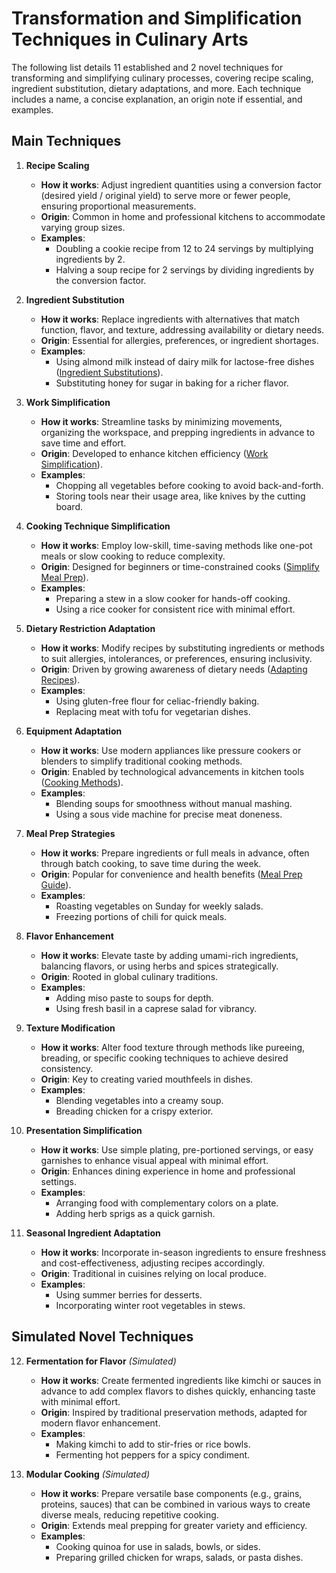 # Transformation and Simplification Techniques in Culinary Arts

The following list details 11 established and 2 novel techniques for transforming and simplifying culinary processes, covering recipe scaling, ingredient substitution, dietary adaptations, and more. Each technique includes a name, a concise explanation, an origin note if essential, and examples.

## Main Techniques

1. **Recipe Scaling**
   - **How it works**: Adjust ingredient quantities using a conversion factor (desired yield / original yield) to serve more or fewer people, ensuring proportional measurements.
   - **Origin**: Common in home and professional kitchens to accommodate varying group sizes.
   - **Examples**:
     - Doubling a cookie recipe from 12 to 24 servings by multiplying ingredients by 2.
     - Halving a soup recipe for 2 servings by dividing ingredients by the conversion factor.

2. **Ingredient Substitution**
   - **How it works**: Replace ingredients with alternatives that match function, flavor, and texture, addressing availability or dietary needs.
   - **Origin**: Essential for allergies, preferences, or ingredient shortages.
   - **Examples**:
     - Using almond milk instead of dairy milk for lactose-free dishes ([Ingredient Substitutions](https://www.foodnetwork.com/recipes/ingredient-substitution-guide)).
     - Substituting honey for sugar in baking for a richer flavor.

3. **Work Simplification**
   - **How it works**: Streamline tasks by minimizing movements, organizing the workspace, and prepping ingredients in advance to save time and effort.
   - **Origin**: Developed to enhance kitchen efficiency ([Work Simplification](https://www.slideshare.net/slideshow/work-simplification-in-meal-preparation/13814738)).
   - **Examples**:
     - Chopping all vegetables before cooking to avoid back-and-forth.
     - Storing tools near their usage area, like knives by the cutting board.

4. **Cooking Technique Simplification**
   - **How it works**: Employ low-skill, time-saving methods like one-pot meals or slow cooking to reduce complexity.
   - **Origin**: Designed for beginners or time-constrained cooks ([Simplify Meal Prep](https://learn.eartheasy.com/guides/how-to-simplify-meal-preparation/)).
   - **Examples**:
     - Preparing a stew in a slow cooker for hands-off cooking.
     - Using a rice cooker for consistent rice with minimal effort.

5. **Dietary Restriction Adaptation**
   - **How it works**: Modify recipes by substituting ingredients or methods to suit allergies, intolerances, or preferences, ensuring inclusivity.
   - **Origin**: Driven by growing awareness of dietary needs ([Adapting Recipes](https://www.escoffier.edu/blog/recipes/how-to-adapt-recipes-for-dietary-restrictions/)).
   - **Examples**:
     - Using gluten-free flour for celiac-friendly baking.
     - Replacing meat with tofu for vegetarian dishes.

6. **Equipment Adaptation**
   - **How it works**: Use modern appliances like pressure cookers or blenders to simplify traditional cooking methods.
   - **Origin**: Enabled by technological advancements in kitchen tools ([Cooking Methods](https://www.webstaurantstore.com/article/454/types-of-cooking-methods.html)).
   - **Examples**:
     - Blending soups for smoothness without manual mashing.
     - Using a sous vide machine for precise meat doneness.

7. **Meal Prep Strategies**
   - **How it works**: Prepare ingredients or full meals in advance, often through batch cooking, to save time during the week.
   - **Origin**: Popular for convenience and health benefits ([Meal Prep Guide](https://www.plantoeat.com/blog/2023/01/the-ultimate-guide-to-meal-prepping/)).
   - **Examples**:
     - Roasting vegetables on Sunday for weekly salads.
     - Freezing portions of chili for quick meals.

8. **Flavor Enhancement**
   - **How it works**: Elevate taste by adding umami-rich ingredients, balancing flavors, or using herbs and spices strategically.
   - **Origin**: Rooted in global culinary traditions.
   - **Examples**:
     - Adding miso paste to soups for depth.
     - Using fresh basil in a caprese salad for vibrancy.

9. **Texture Modification**
   - **How it works**: Alter food texture through methods like pureeing, breading, or specific cooking techniques to achieve desired consistency.
   - **Origin**: Key to creating varied mouthfeels in dishes.
   - **Examples**:
     - Blending vegetables into a creamy soup.
     - Breading chicken for a crispy exterior.

10. **Presentation Simplification**
    - **How it works**: Use simple plating, pre-portioned servings, or easy garnishes to enhance visual appeal with minimal effort.
    - **Origin**: Enhances dining experience in home and professional settings.
    - **Examples**:
      - Arranging food with complementary colors on a plate.
      - Adding herb sprigs as a quick garnish.

11. **Seasonal Ingredient Adaptation**
    - **How it works**: Incorporate in-season ingredients to ensure freshness and cost-effectiveness, adjusting recipes accordingly.
    - **Origin**: Traditional in cuisines relying on local produce.
    - **Examples**:
      - Using summer berries for desserts.
      - Incorporating winter root vegetables in stews.

## Simulated Novel Techniques

12. **Fermentation for Flavor** *(Simulated)*
    - **How it works**: Create fermented ingredients like kimchi or sauces in advance to add complex flavors to dishes quickly, enhancing taste with minimal effort.
    - **Origin**: Inspired by traditional preservation methods, adapted for modern flavor enhancement.
    - **Examples**:
      - Making kimchi to add to stir-fries or rice bowls.
      - Fermenting hot peppers for a spicy condiment.

13. **Modular Cooking** *(Simulated)*
    - **How it works**: Prepare versatile base components (e.g., grains, proteins, sauces) that can be combined in various ways to create diverse meals, reducing repetitive cooking.
    - **Origin**: Extends meal prepping for greater variety and efficiency.
    - **Examples**:
      - Cooking quinoa for use in salads, bowls, or sides.
      - Preparing grilled chicken for wraps, salads, or pasta dishes.